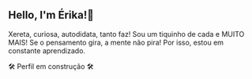 ## Hello, I'm Érika!🌻

Xereta, curiosa, autodidata, tanto faz! Sou um tiquinho de cada e MUITO MAIS! 
Se o pensamento gira, a mente não pira! Por isso, estou em constante aprendizado. 


🛠 Perfil em construção 🛠



          
          


          
